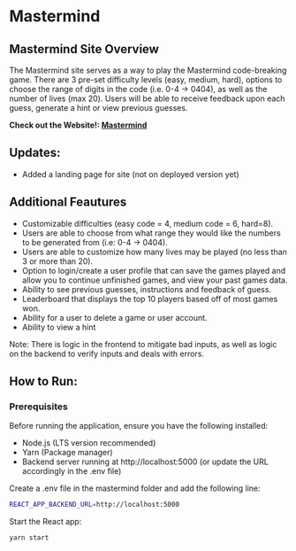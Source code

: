 
# Mastermind

## Mastermind Site Overview

The Mastermind site serves as a way to play the Mastermind code-breaking game. There are 3 pre-set difficulty levels (easy, medium, hard), options to choose the range of digits in the code (i.e. 0-4 -> 0404), as well as the number of lives (max 20). Users will be able to receive feedback upon each guess, generate a hint or view previous guesses.

**Check out the Website!: [Mastermind](https://valerie-valentine.github.io/mastermind-frontend)**

## Updates:
-  Added a landing page for site (not on deployed version yet)

## Additional Feautures
- Customizable difficulties (easy code = 4, medium code = 6, hard=8). 
- Users are able to choose from what range they would like the numbers to be generated from (i.e: 0-4 -> 0404). 
- Users are able to customize how many lives may be played (no less than 3 or more than 20). 
- Option to login/create a user profile that can save the games played and allow you to continue unfinished games, and view your past games data. 
- Ability to see previous guesses, instructions and feedback of guess. 
- Leaderboard that displays the top 10 players based off of most games won. 
- Ability for a user to delete a game or user account. 
- Ability to view a hint

Note: There is logic in the frontend to mitigate bad inputs, as well as logic on the backend to verify inputs and deals with errors.

## How to Run:
### Prerequisites

Before running the application, ensure you have the following installed:

- Node.js (LTS version recommended)
- Yarn (Package manager)
- Backend server running at http://localhost:5000 (or update the URL accordingly in the .env file)
  

Create a .env file in the mastermind folder and add the following line:
```bash
REACT_APP_BACKEND_URL=http://localhost:5000
```
Start the React app:
```bash
yarn start
```

